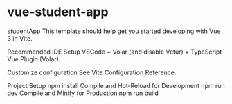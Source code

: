 # vue-student-app
studentApp
This template should help get you started developing with Vue 3 in Vite.

Recommended IDE Setup
VSCode + Volar (and disable Vetur) + TypeScript Vue Plugin (Volar).

Customize configuration
See Vite Configuration Reference.

Project Setup
npm install
Compile and Hot-Reload for Development
npm run dev
Compile and Minify for Production
npm run build
